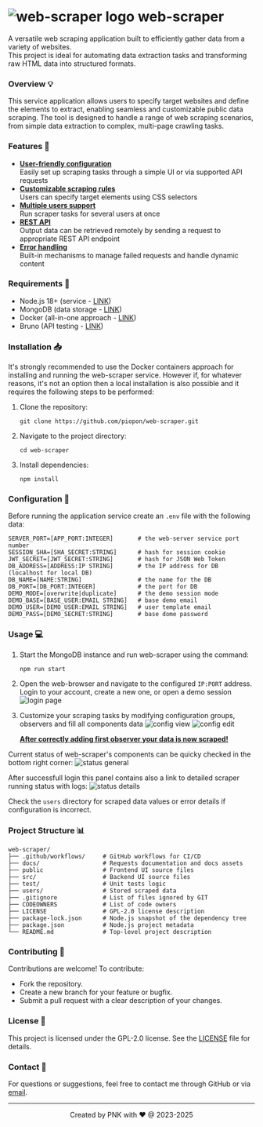 # ![web-scraper logo](./public/img/logo/logo-32_45deg.png "web-scraper") web-scraper

A versatile web scraping application built to efficiently gather data from a variety of websites.<br>
This project is ideal for automating data extraction tasks and transforming raw HTML data into structured formats.

### Overview 💡

This service application allows users to specify target websites and define the elements to extract, enabling seamless and customizable public data scraping.
The tool is designed to handle a range of web scraping scenarios, from simple data extraction to complex, multi-page crawling tasks.

### Features 🎨

- <ins>**User-friendly configuration**</ins><br>
  Easily set up scraping tasks through a simple UI or via supported API requests
- <ins>**Customizable scraping rules**</ins><br>
  Users can specify target elements using CSS selectors
- <ins>**Multiple users support**</ins><br>
  Run scraper tasks for several users at once
- <ins>**REST API**</ins><br>
  Output data can be retrieved remotely by sending a request to appropriate REST API endpoint
- <ins>**Error handling**</ins><br>
  Built-in mechanisms to manage failed requests and handle dynamic content

### Requirements 📝

- Node.js 18+ (service - [LINK](https://nodejs.org/en/download))
- MongoDB (data storage - [LINK](https://www.mongodb.com/try/download/community))
- Docker (all-in-one approach - [LINK](https://docs.docker.com/get-started/get-docker/))
- Bruno (API testing - [LINK](https://github.com/usebruno/bruno))

### Installation 📥

It's strongly recommended to use the Docker containers approach for installing and running the web-scraper service.
However if, for whatever reasons, it's not an option then a local installation is also possible and it requires the following steps to be performed:
1. Clone the repository:
   ```
   git clone https://github.com/piopon/web-scraper.git
   ```
2. Navigate to the project directory:
   ```
   cd web-scraper
   ```
3. Install dependencies:
   ```
   npm install
   ```

### Configuration 🔧

Before running the application service create an `.env` file with the following data:
```
SERVER_PORT=[APP_PORT:INTEGER]       # the web-server service port number
SESSION_SHA=[SHA_SECRET:STRING]      # hash for session cookie
JWT_SECRET=[JWT_SECRET:STRING]       # hash for JSON Web Token
DB_ADDRESS=[ADDRESS:IP STRING]       # the IP address for DB (localhost for local DB)
DB_NAME=[NAME:STRING]                # the name for the DB
DB_PORT=[DB_PORT:INTEGER]            # the port for DB
DEMO_MODE=[overwrite|duplicate]      # the demo session mode
DEMO_BASE=[BASE_USER:EMAIL STRING]   # base demo email
DEMO_USER=[DEMO_USER:EMAIL STRING]   # user template email
DEMO_PASS=[DEMO_SECRET:STRING]       # base dome password
```

### Usage 💻

1. Start the MongoDB instance and run web-scraper using the command:
   ```
   npm run start
   ```
2. Open the web-browser and navigate to the configured `IP:PORT` address.<br>
   Login to your account, create a new one, or open a demo session
   ![login page](./docs/images/000_login.png "web-scraper login")
3. Customize your scraping tasks by modifying configuration groups, observers and fill all components data
   ![config view](./docs/images/001_config-view.png "web-scraper config view")
   ![config edit](./docs/images/002_config-edit.png "web-scraper config edit")

   __<ins>After correctly adding first observer your data is now scraped!</ins>__

Current status of web-scraper's components can be quicky checked in the bottom right corner:
![status general](./docs/images/003_status-general.png "web-scraper status preview")

After successfull login this panel contains also a link to detailed scraper running status with logs:
![status details](./docs/images/004_status-view.png "web-scraper status view")

Check the `users` directory for scraped data values or error details if configuration is incorrect.

### Project Structure 📊

```
web-scraper/
├── .github/workflows/     # GitHub workflows for CI/CD
├── docs/                  # Requests documentation and docs assets
├── public                 # Frontend UI source files
├── src/                   # Backend UI source files
├── test/                  # Unit tests logic
├── users/                 # Stored scraped data
├── .gitignore             # List of files ignored by GIT
├── CODEOWNERS             # List of code owners
├── LICENSE                # GPL-2.0 license description
├── package-lock.json      # Node.js snapshot of the dependency tree
├── package.json           # Node.js project metadata
└── README.md              # Top-level project description
```

### Contributing 🤝

Contributions are welcome! To contribute:
- Fork the repository.
- Create a new branch for your feature or bugfix.
- Submit a pull request with a clear description of your changes.

### License 📜

This project is licensed under the GPL-2.0 license.
See the [LICENSE](./LICENSE) file for details.

### Contact 💬

For questions or suggestions, feel free to contact me through GitHub or via [email](mailto:piopon.github@gmail.com).

---
<p align="center">Created by PNK with ❤ @ 2023-2025</p>
